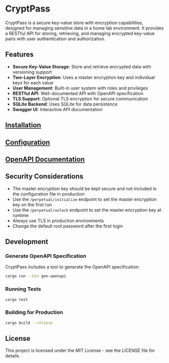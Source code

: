# CryptPass

CryptPass is a secure key-value store with encryption capabilities, designed for managing sensitive data in a home lab
environment. It provides a RESTful API for storing, retrieving, and managing encrypted key-value pairs with user
authentication and authorization.

## Features

- **Secure Key-Value Storage**: Store and retrieve encrypted data with versioning support
- **Two-Layer Encryption**: Uses a master encryption key and individual keys for each value
- **User Management**: Built-in user system with roles and privileges
- **RESTful API**: Well-documented API with OpenAPI specification
- **TLS Support**: Optional TLS encryption for secure communication
- **SQLite Backend**: Uses SQLite for data persistence
- **Swagger UI**: Interactive API documentation

## [Installation](docs/install.md)

## [Configuration](docs/config.md)

## [OpenAPI Documentation](docs/openapi.yaml)

## Security Considerations

- The master encryption key should be kept secure and not included in the configuration file in production
- Use the `/perpetual/initialize` endpoint to set the master encryption key on the first run
- Use the `/perpetual/unlock` endpoint to set the master encryption key at runtime
- Always use TLS in production environments
- Change the default root password after the first login

## Development

### Generate OpenAPI Specification

CryptPass includes a tool to generate the OpenAPI specification:

```bash
cargo run --bin gen-openapi
```

### Running Tests

```bash
cargo test
```

### Building for Production

```bash
cargo build --release
```

## License

This project is licensed under the MIT License - see the LICENSE file for details.
